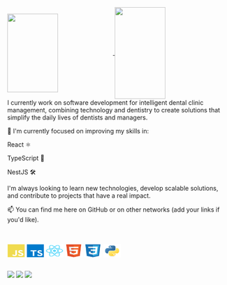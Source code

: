 <a href="https://github.com/drgabrielramos/github-readme-stats">
  <img width="48%" height=180px align="center" src="https://github-readme-stats.vercel.app/api?username=drgabrielramos&theme=dark&card_width=320" />
</a>
<a href="https://github.com/drgabrielramos/convoychat">
  <img width="48%" height=210px  align="center" src="https://github-readme-stats.vercel.app/api/top-langs?username=drgabrielramos&layout=compact&langs_count=8&card_width=320&theme=dark" />
</a>

<br>
I currently work on software development for intelligent dental clinic management, combining technology and dentistry to create solutions that simplify the daily lives of dentists and managers.

🚀 I'm currently focused on improving my skills in:

React ⚛️

TypeScript 📘

NestJS 🛠️

I'm always looking to learn new technologies, develop scalable solutions, and contribute to projects that have a real impact.

📫 You can find me here on GitHub or on other networks (add your links if you'd like).

<br>
<div style="display: inline_block"><br>
  <img align="center" alt="Rafa-Js" height="30" width="40" src="https://raw.githubusercontent.com/devicons/devicon/master/icons/javascript/javascript-plain.svg">
  <img align="center" alt="Rafa-Ts" height="30" width="40" src="https://raw.githubusercontent.com/devicons/devicon/master/icons/typescript/typescript-plain.svg">
  <img align="center" alt="Rafa-React" height="30" width="40" src="https://raw.githubusercontent.com/devicons/devicon/master/icons/react/react-original.svg">
  <img align="center" alt="Rafa-HTML" height="30" width="40" src="https://raw.githubusercontent.com/devicons/devicon/master/icons/html5/html5-original.svg">
  <img align="center" alt="Rafa-CSS" height="30" width="40" src="https://raw.githubusercontent.com/devicons/devicon/master/icons/css3/css3-original.svg">
  <img align="center" alt="Rafa-Python" height="30" width="40" src="https://raw.githubusercontent.com/devicons/devicon/master/icons/python/python-original.svg">
</div>

<br>

<div> 
  
  <a href="https://discord.gg/308379434153410561" target="_blank"><img src="https://img.shields.io/badge/Discord-7289DA?style=for-the-badge&logo=discord&logoColor=white" target="_blank"></a> 
  <a href = "mailto:cirurgiaoramos@gmail.com"><img src="https://img.shields.io/badge/-Gmail-%23333?style=for-the-badge&logo=gmail&logoColor=white" target="_blank"></a>
  <a href="https://www.linkedin.com/in/gabriel-ramos-2037a8377/" target="_blank"><img src="https://img.shields.io/badge/-LinkedIn-%230077B5?style=for-the-badge&logo=linkedin&logoColor=white" target="_blank"></a> 
  
</div>
